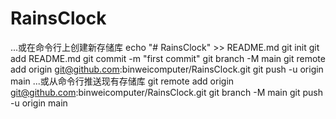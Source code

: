 # RainsClock
...或在命令行上创建新存储库
echo "# RainsClock" >> README.md
git init
git add README.md
git commit -m "first commit"
git branch -M main
git remote add origin git@github.com:binweicomputer/RainsClock.git
git push -u origin main
...或从命令行推送现有存储库
git remote add origin git@github.com:binweicomputer/RainsClock.git
git branch -M main
git push -u origin main